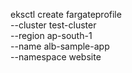 eksctl create fargateprofile \
    --cluster test-cluster \
    --region ap-south-1 \
    --name alb-sample-app \
    --namespace website
